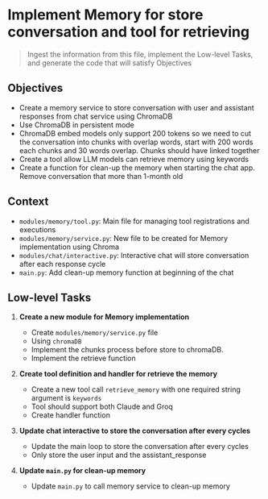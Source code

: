 # Implement Memory for store conversation and tool for retrieving

> Ingest the information from this file, implement the Low-level Tasks, and
> generate the code that will satisfy Objectives

## Objectives

- Create a memory service to store conversation with user and assistant
  responses from chat service using ChromaDB
- Use ChromaDB in persistent mode
- ChromaDB embed models only support 200 tokens so we need to cut the
  conversation into chunks with overlap words, start with 200 words each chunks
  and 30 words overlap. Chunks should have linked together
- Create a tool allow LLM models can retrieve memory using keywords
- Create a function for clean-up the memory when starting the chat app. Remove
  conversation that more than 1-month old

## Context

- `modules/memory/tool.py`: Main file for managing tool registrations and
  executions
- `modules/memory/service.py`: New file to be created for Memory implementation
  using Chroma
- `modules/chat/interactive.py`: Interactive chat will store conversation after
  each response cycle
- `main.py`: Add clean-up memory function at beginning of the chat

## Low-level Tasks

1. **Create a new module for Memory implementation**

   - Create `modules/memory/service.py` file
   - Using `chromaDB`
   - Implement the chunks process before store to chromaDB.
   - Implement the retrieve function

2. **Create tool definition and handler for retrieve the memory**

   - Create a new tool call `retrieve_memory` with one required string argument
     is `keywords`
   - Tool should support both Claude and Groq
   - Create handler function

3. **Update chat interactive to store the conversation after every cycles**

   - Update the main loop to store the conversation after every cycles
   - Only store the user input and the assistant_response

4. **Update `main.py` for clean-up memory**

   - Update `main.py` to call memory service to clean-up memory
